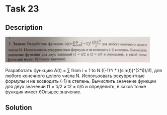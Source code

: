 # Task 23

## Description

![Description](23_description.png)

Разработать функцию А(t) = ∑ from i = 1 to N ((-1)^i \* ((sin(t))^(2\*i))/i!), для любого конечного целого числа N. Использовать рекуррентные формулы и не возводить (-1) в степень. Вычислить значение функции для двух значений t1 = π/2 и t2 = π/б и определить, в каков точке функция имеет бОльшее значение.

## Solution

```C++

```
